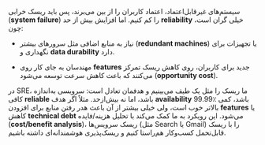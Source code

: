سیستم‌های غیرقابل‌اعتماد، اعتماد کاربران را از بین می‌برند، پس باید ریسک خرابی (**system failure**) را کم کنیم. اما افزایش بیش از حد **reliability** خیلی گران است، چون:

- نیاز به منابع اضافی مثل سرورهای بیشتر (**redundant machines**) یا تجهیزات برای نگهداری و **data durability** دارد.
    
- مهندسان به جای کار روی **features** جدید برای کاربران، روی کاهش ریسک تمرکز می‌کنند که باعث کاهش سرعت توسعه می‌شود (**opportunity cost**).
    

در SRE، ما ریسک را مثل یک طیف می‌بینیم و هدفمان تعادل است: سرویسی به‌اندازه کافی **reliable** باشد، اما نه بیش‌ازحد. مثلاً اگر هدف **availability** 99.99٪ باشد، کمی بالاتر خوب است، ولی خیلی بیشتر از آن باعث هدر رفتن منابع برای افزودن **features** یا کاهش **technical debt** می‌شود. این رویکرد به ما کمک می‌کند با تحلیل هزینه/فایده (**cost/benefit analysis**)، ریسک سرویس‌ها (مثل Search یا Gmail) را با ریسک قابل‌تحمل کسب‌وکار هم‌راستا کنیم و ریسک‌پذیری هوشمندانه‌ای داشته باشیم.